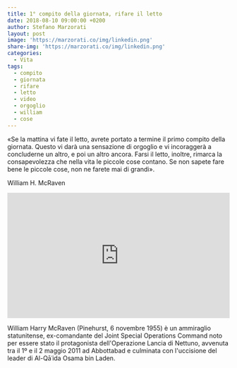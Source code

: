 ```yaml
---
title: 1° compito della giornata, rifare il letto
date: 2018-08-10 09:00:00 +0200
author: Stefano Marzorati
layout: post
image: 'https://marzorati.co/img/linkedin.png'
share-img: 'https://marzorati.co/img/linkedin.png'
categories:
  - Vita
tags:
  - compito
  - giornata
  - rifare
  - letto
  - video
  - orgoglio
  - william
  - cose
---
```

«Se la mattina vi fate il letto, avrete portato a termine il primo compito della giornata. Questo vi darà una sensazione di orgoglio e vi incoraggerà a concluderne un altro, e poi un altro ancora. Farsi il letto, inoltre, rimarca la consapevolezza che nella vita le piccole cose contano. Se non sapete fare bene le piccole cose, non ne farete mai di grandi».   

William H. McRaven

<center><iframe src="https://www.linkedin.com/embed/feed/update/urn:li:ugcPost:6430727980795916288?compact=1" allowfullscreen="" width="504" height="284" frameborder="0"></iframe></center>

William Harry McRaven (Pinehurst, 6 novembre 1955) è un ammiraglio statunitense, ex-comandante del Joint Special Operations Command noto per essere stato il protagonista dell'Operazione Lancia di Nettuno, avvenuta tra il 1º e il 2 maggio 2011 ad Abbottabad e culminata con l'uccisione del leader di Al-Qāʿida Osama bin Laden.